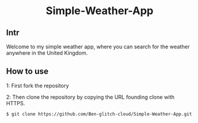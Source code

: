  <h1 align="center"> Simple-Weather-App</h1>  
 
 <h2>Intr</h2>
 
 <p>Welcome to my simple weather app,  where you can search for the weather anywhere in the  United Kingdom.</p>

<h2>How to use</h2>  

<p>1: First fork the repository</p>  
<p>2: Then clone the repository by  copying the URL founding clone with HTTPS.</p>

```  
$ git clone https://github.com/Ben-glitch-cloud/Simple-Weather-App.git 

``` 


